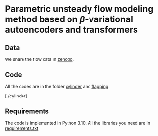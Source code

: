 # Parametric unsteady flow modeling method based on $\beta$-variational autoencoders and transformers


## Data
We share the flow data in [zenodo](https://zenodo.org/records/17461011).

## Code
All the codes are in the folder [cylinder](https://github.com/AICFDDesign/Parametric_unsteady_flow_modeling/tree/master/cylinder) and [flapping](https://github.com/AICFDDesign/Parametric_unsteady_flow_modeling/tree/master/flapping).

[./cylinder]
## Requirements
The code is implemented in Python 3.10. All the libraries you need are in [requirements.txt](https://github.com/AICFDDesign/Parametric_unsteady_flow_modeling/blob/master/requirements.txt)


